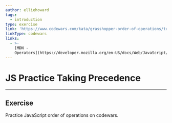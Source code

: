 ```yaml
---
author: elliehoward
tags:
  - introduction
type: exercise
link: 'https://www.codewars.com/kata/grasshopper-order-of-operations/train/javascript'
linkType: codewars
links:
  - >-
    [MDN -
    Operators](https://developer.mozilla.org/en-US/docs/Web/JavaScript/Reference/Operators/Arithmetic_Operators){website}
---
```


# JS Practice Taking Precedence


---

## Exercise

Practice JavaScript order of operations on codewars.
